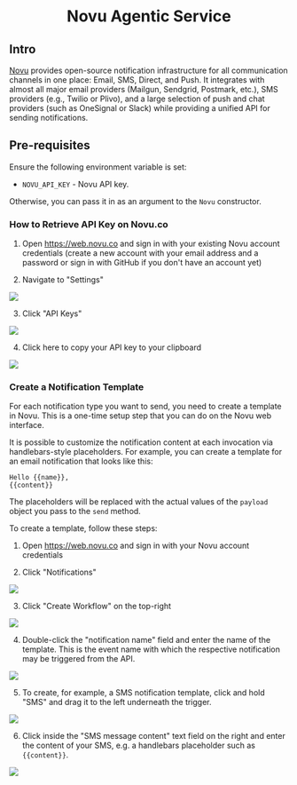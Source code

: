<h1 align="center">Novu Agentic Service</h1>

## Intro

[Novu][novu] provides open-source notification infrastructure for all communication channels in one place: Email, SMS, Direct, and Push. It integrates with almost all major email providers (Mailgun, Sendgrid, Postmark, etc.), SMS providers (e.g., Twilio or Plivo), and a large selection of push and chat providers (such as OneSignal or Slack) while providing a unified API for sending notifications.

## Pre-requisites

Ensure the following environment variable is set:

- `NOVU_API_KEY` - Novu API key.

Otherwise, you can pass it in as an argument to the `Novu` constructor.

### How to Retrieve API Key on Novu.co

1. Open https://web.novu.co and sign in with your existing Novu account credentials (create a new account with your email address and a password or sign in with GitHub if you don't have an account yet)

2. Navigate to "Settings"

![](https://ajeuwbhvhr.cloudimg.io/colony-recorder.s3.amazonaws.com/files/2023-06-08/bc87f12a-6f3b-48ef-af7f-b8f876baf912/ascreenshot.jpeg?tl_px=0,588&br_px=1120,1218&sharp=0.8&width=560&wat_scale=50&wat=1&wat_opacity=0.7&wat_gravity=northwest&wat_url=https://colony-labs-public.s3.us-east-2.amazonaws.com/images/watermarks/watermark_default.png&wat_pad=82,139)

3. Click "API Keys"

![](https://ajeuwbhvhr.cloudimg.io/colony-recorder.s3.amazonaws.com/files/2023-06-08/b1036717-015e-491a-8e98-ad959c3d1e4e/user_cropped_screenshot.jpeg?tl_px=164,0&br_px=1284,630&sharp=0.8&width=560&wat_scale=50&wat=1&wat_opacity=0.7&wat_gravity=northwest&wat_url=https://colony-labs-public.s3.us-east-2.amazonaws.com/images/watermarks/watermark_default.png&wat_pad=262,83)

4. Click here to copy your API key to your clipboard 

![](https://ajeuwbhvhr.cloudimg.io/colony-recorder.s3.amazonaws.com/files/2023-06-08/43c0f398-5896-46dd-aa63-7c4418dc0ea1/user_cropped_screenshot.jpeg?tl_px=461,47&br_px=1581,677&sharp=0.8&width=560&wat_scale=50&wat=1&wat_opacity=0.7&wat_gravity=northwest&wat_url=https://colony-labs-public.s3.us-east-2.amazonaws.com/images/watermarks/watermark_default.png&wat_pad=452,199)

[novu]: https://novu.co/

### Create a Notification Template

For each notification type you want to send, you need to create a template in Novu. This is a one-time setup step that you can do on the Novu web interface. 

It is possible to customize the notification content at each invocation via handlebars-style placeholders. For example, you can create a template for an email notification that looks like this:

```
Hello {{name}},
{{content}}
```

The placeholders will be replaced with the actual values of the `payload` object you pass to the `send` method.

To create a template, follow these steps:

1. Open https://web.novu.co and sign in with your Novu account credentials

2. Click "Notifications"

![](https://ajeuwbhvhr.cloudimg.io/colony-recorder.s3.amazonaws.com/files/2023-06-08/18f9a014-9f47-473f-9ef9-acc25d15ee29/ascreenshot.jpeg?tl_px=0,87&br_px=1120,717&sharp=0.8&width=560&wat_scale=50&wat=1&wat_opacity=0.7&wat_gravity=northwest&wat_url=https://colony-labs-public.s3.us-east-2.amazonaws.com/images/watermarks/watermark_default.png&wat_pad=61,139)

3. Click "Create Workflow" on the top-right

![](https://ajeuwbhvhr.cloudimg.io/colony-recorder.s3.amazonaws.com/files/2023-06-08/07362d5c-1823-46ee-a6b2-17a363da74d9/user_cropped_screenshot.jpeg?tl_px=317,0&br_px=1437,404&sharp=0.8&width=560&wat_scale=50&wat=1&wat_opacity=0.7&wat_gravity=northwest&wat_url=https://colony-labs-public.s3.us-east-2.amazonaws.com/images/watermarks/watermark_default.png&wat_pad=415,82)

4. Double-click the "notification name" field and enter the name of the template. This is the event name with which the respective notification may be triggered from the API.

![](https://ajeuwbhvhr.cloudimg.io/colony-recorder.s3.amazonaws.com/files/2023-06-08/ec09f2f6-b79d-4b51-a00e-fa7314fbc62b/ascreenshot.jpeg?tl_px=64,0&br_px=1184,630&sharp=0.8&width=560&wat_scale=50&wat=1&wat_opacity=0.7&wat_gravity=northwest&wat_url=https://colony-labs-public.s3.us-east-2.amazonaws.com/images/watermarks/watermark_default.png&wat_pad=262,84)

5. To create, for example, a SMS notification template, click and hold "SMS" and drag it to the left underneath the trigger.

![](https://ajeuwbhvhr.cloudimg.io/colony-recorder.s3.amazonaws.com/files/2023-06-08/09474128-3c2e-4bec-916f-23236d88b933/ascreenshot.jpeg?tl_px=803,250&br_px=1923,880&sharp=0.8&width=560&wat_scale=50&wat=1&wat_opacity=0.7&wat_gravity=northwest&wat_url=https://colony-labs-public.s3.us-east-2.amazonaws.com/images/watermarks/watermark_default.png&wat_pad=437,139)

6. Click inside the "SMS message content" text field on the right and enter the content of your SMS, e.g. a handlebars placeholder such as `{{content}}`.

![](https://ajeuwbhvhr.cloudimg.io/colony-recorder.s3.amazonaws.com/files/2023-06-08/8cf3d995-5ef4-465c-9a25-43c680e67f8c/ascreenshot.jpeg?tl_px=745,177&br_px=1865,807&sharp=0.8&width=560&wat_scale=50&wat=1&wat_opacity=0.7&wat_gravity=northwest&wat_url=https://colony-labs-public.s3.us-east-2.amazonaws.com/images/watermarks/watermark_default.png&wat_pad=262,139)
